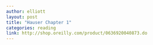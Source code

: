 ```yaml
---
author: elliott
layout: post
title: "Hauser Chapter 1"
categories: reading
link: http://shop.oreilly.com/product/0636920040873.do
---
```


